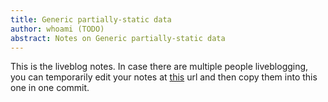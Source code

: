 ```yaml
---
title: Generic partially-static data
author: whoami (TODO)
abstract: Notes on Generic partially-static data
---
```


This is the liveblog notes.  In case there are multiple
people liveblogging, you can temporarily edit your notes
at [this](generic-partially-st/template.md) url and then copy them into this one in one
commit.
